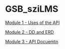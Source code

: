 # GSB_sziLMS

[Module 1 - Uses of the API](https://github.com/MalamaKangwa/GSB_sziLMS/blob/master/Module%20Submissions/Modue%201%20-%20Uses%20of%20an%20API%20for%20LMS%20Development.docx)

[Module 2 - DD and ERD](https://github.com/MalamaKangwa/GSB_sziLMS/blob/master/Module%20Submissions/Module%202%20-%20DD%20and%20ERD.docx)

[Module 3 - API Docuemtn](https://github.com/MalamaKangwa/GSB_sziLMS/blob/master/Module%20Submissions/Module%203%20-%20API%20Document.yaml)






